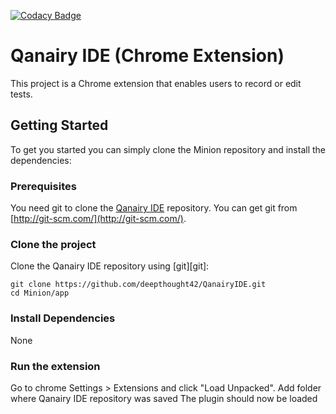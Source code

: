 
[![Codacy Badge](https://api.codacy.com/project/badge/Grade/db7f804418df427c864c05c3622f9b56)](https://www.codacy.com?utm_source=github.com&amp;utm_medium=referral&amp;utm_content=deepthought42/QanairyIDE&amp;utm_campaign=Badge_Grade)

# Qanairy IDE (Chrome Extension)

This project is a Chrome extension that enables users to record or edit tests.


## Getting Started

To get you started you can simply clone the Minion repository and install the dependencies:

### Prerequisites

You need git to clone the [Qanairy IDE](https://github.com/deepthought42/QanairyIDE.git) repository. You can get git from
[http://git-scm.com/](http://git-scm.com/).

### Clone the project

Clone the Qanairy IDE repository using [git][git]:

```
git clone https://github.com/deepthought42/QanairyIDE.git
cd Minion/app
```

### Install Dependencies

  None

### Run the extension

  Go to chrome Settings > Extensions and click "Load Unpacked". Add folder where Qanairy IDE repository was saved
  The plugin should now be loaded
